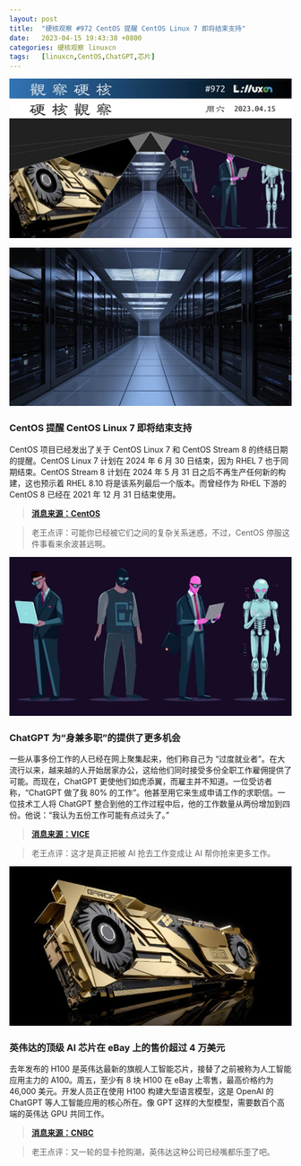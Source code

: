 ```yaml
---
layout: post
title:	"硬核观察 #972 CentOS 提醒 CentOS Linux 7 即将结束支持"
date:	2023-04-15 19:43:38 +0800 
categories:	硬核观察 linuxcn 
tags:	[linuxcn,CentOS,ChatGPT,芯片]
---
```



![](/Asserts/Images/album/202304/15/194231yyxc7bbci0coi181.jpg)


![](/Asserts/Images/album/202304/15/194243rjyyycrrmjwb1vuj.jpg)


### CentOS 提醒 CentOS Linux 7 即将结束支持


CentOS 项目已经发出了关于 CentOS Linux 7 和 CentOS Stream 8 的终结日期的提醒。CentOS Linux 7 计划在 2024 年 6 月 30 日结束，因为 RHEL 7 也于同期结束。CentOS Stream 8 计划在 2024 年 5 月 31 日之后不再生产任何新的构建，这也预示着 RHEL 8.10 将是该系列最后一个版本。而曾经作为 RHEL 下游的 CentOS 8 已经在 2021 年 12 月 31 日结束使用。



> 
> **[消息来源：CentOS](https://blog.centos.org/2023/04/end-dates-are-coming-for-centos-stream-8-and-centos-linux-7/?utm_source=phx)**
> 
> 
> 



> 
> 老王点评：可能你已经被它们之间的复杂关系迷惑，不过，CentOS 停服这件事看来余波甚远啊。
> 
> 
> 


![](/Asserts/Images/album/202304/15/194253h26j6d2hq5jz3ddi.jpg)


### ChatGPT 为“身兼多职”的提供了更多机会


一些从事多份工作的人已经在网上聚集起来，他们称自己为 “过度就业者”。在大流行以来，越来越的人开始居家办公，这给他们同时接受多份全职工作雇佣提供了可能。而现在，ChatGPT 更使他们如虎添翼，而雇主并不知道。一位受访者称，“ChatGPT 做了我 80% 的工作”。他甚至用它来生成申请工作的求职信。一位技术工人将 ChatGPT 整合到他的工作过程中后，他的工作数量从两份增加到四份。他说：“我认为五份工作可能有点过头了。”



> 
> **[消息来源：VICE](https://www.vice.com/en/article/v7begx/overemployed-hustlers-exploit-chatgpt-to-take-on-even-more-full-time-jobs)**
> 
> 
> 



> 
> 老王点评：这才是真正把被 AI 抢去工作变成让 AI 帮你抢来更多工作。
> 
> 
> 


![](/Asserts/Images/album/202304/15/194306x0uos4dzrdrqjrzq.jpg)


### 英伟达的顶级 AI 芯片在 eBay 上的售价超过 4 万美元


去年发布的 H100 是英伟达最新的旗舰人工智能芯片，接替了之前被称为人工智能应用主力的 A100。周五，至少有 8 块 H100 在 eBay 上零售，最高价格约为 46,000 美元。开发人员正在使用 H100 构建大型语言模型，这是 OpenAI 的 ChatGPT 等人工智能应用的核心所在。像 GPT 这样的大型模型，需要数百个高端的英伟达 GPU 共同工作。



> 
> **[消息来源：CNBC](https://www.cnbc.com/2023/04/14/nvidias-h100-ai-chips-selling-for-more-than-40000-on-ebay.html)**
> 
> 
> 



> 
> 老王点评：又一轮的显卡抢购潮，英伟达这种公司已经嘴都乐歪了吧。
> 
> 
>
